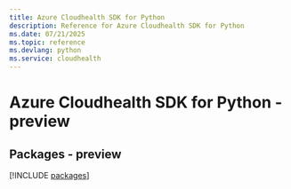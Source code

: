 ```yaml
---
title: Azure Cloudhealth SDK for Python
description: Reference for Azure Cloudhealth SDK for Python
ms.date: 07/21/2025
ms.topic: reference
ms.devlang: python
ms.service: cloudhealth
---
```

# Azure Cloudhealth SDK for Python - preview
## Packages - preview
[!INCLUDE [packages](cloudhealth-index.md)]